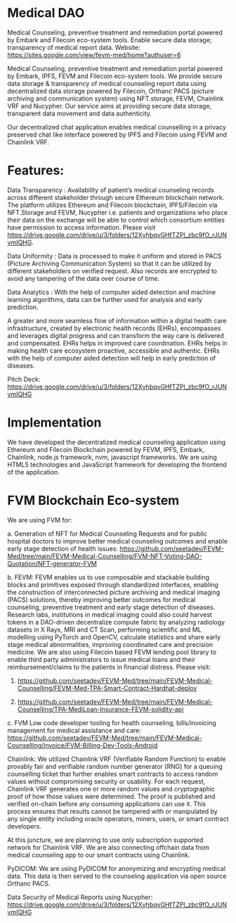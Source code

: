 # Medical DAO

Medical Counseling, preventive treatment and remediation portal powered by Embark and Filecoin eco-system tools. Enable secure data storage; transparency of medical report data. Website: https://sites.google.com/view/fevm-med/home?authuser=6

Medical Counseling, preventive treatment and remediation portal powered by Embark, IPFS, FEVM and Filecoin eco-system tools. We provide secure data storage & transparency of medical counseling report data using decentralized data storage powered by Filecoin, Orthanc PACS (picture archiving and communication system) using NFT.storage, FEVM, Chainlink VRF and Nucypher. Our service aims at providing secure data storage, transparent data movement and data authenticity.

Our decentralized chat application enables medical counselling in a privacy preserved chat like interface powered by IPFS and Filecoin using FEVM and Chainlink VRF.

# Features:

Data Transparency : Availability of patient’s medical counseling records across different stakeholder through secure Ethereum blockchain network. The platform utilizes Ethereum and Filecoin blockchain, IPFS/Filecoin via NFT.Storage and FEVM, Nucypher i.e. patients and organizations who place their data on the exchange will be able to control which consortium entities have permission to access information. Please visit https://drive.google.com/drive/u/3/folders/12XyhbqvGHfTZPl_zbc9fO_rJUNvmIQHG.

Data Uniformity : Data is processed to make it uniform and stored in PACS (Picture Archiving Communication System) so that it can be utilized by different stakeholders on verified request. Also records are encrypted to avoid any tampering of the data over course of time.

Data Analytics : With the help of computer aided detection and machine learning algorithms, data can be further used for analysis and early prediction.

A greater and more seamless flow of information within a digital health care infrastructure, created by electronic health records (EHRs), encompasses and leverages digital progress and can transform the way care is delivered and compensated. EHRs helps in improved care coordination. EHRs helps in making health care ecosystem proactive, accessible and authentic. EHRs with the help of computer aided detection will help in early prediction of diseases.

Pitch Deck: https://drive.google.com/drive/u/3/folders/12XyhbqvGHfTZPl_zbc9fO_rJUNvmIQHG

# Implementation

We have developed the decentralized medical counseling application using Ethereum and Filecoin Blockchain powered by FEVM, IPFS, Embark, Chainlink, node.js framework, nvm, javascript frameworks. We are using HTML5 technologies and JavaScript framework for developing the frontend of the application.

# FVM Blockchain Eco-system

We are using FVM for:

a. Generation of NFT for Medical Counseling Requests and for public hospital doctors to improve better medical counseling outcomes and enable early stage detection of health issues: https://github.com/seetadev/FEVM-Med/tree/main/FEVM-Medical-Counselling/FVM-NFT-Voting-DAO-Quotation/NFT-generator-FVM

b. FEVM: FEVM enables us to use composable and stackable building blocks and primitives exposed through standardized interfaces, enabling the construction of interconnected picture archiving and medical imaging (PACS) solutions, thereby improving better outcomes for medical counseling, preventive treatment and early stage detection of diseases. Research labs, institutions in medical imaging could also could harvest tokens in a DAO-driven decentralize compute fabric by analyzing radiology datasets in X Rays, MRI and CT Scan, performing scientific and ML modelling using PyTorch and OpenCV, calculate statistics and share early stage medical abnormalities, improving coordinated care and precision medicine. We are also using Filecoin based FEVM lending pool library to enable third party administrators to issue medical loans and their reimbursement/claims to the patients in financial distress. Please visit:

1. https://github.com/seetadev/FEVM-Med/tree/main/FEVM-Medical-Counselling/FEVM-Med-TPA-Smart-Contract-Hardhat-deploy

2. https://github.com/seetadev/FEVM-Med/tree/main/FEVM-Medical-Counselling/TPA-MediLoan-Insurance-FEVM-solidity-api

c. FVM Low code developer tooling for health counseling, bills/invoicing management for medical assistance and care: https://github.com/seetadev/FEVM-Med/tree/main/FEVM-Medical-Counselling/invoice/FVM-Billing-Dev-Tools-Android 


Chainlink: We utilized Chainlink VRF (Verifiable Random Function) to enable provably fair and verifiable random number generator (RNG) for a queuing counselling ticket that further enables smart contracts to access random values without compromising security or usability. For each request, Chainlink VRF generates one or more random values and cryptographic proof of how those values were determined. The proof is published and verified on-chain before any consuming applications can use it. This process ensures that results cannot be tampered with or manipulated by any single entity including oracle operators, miners, users, or smart contract developers.

At this juncture, we are planning to use only subscription supported network for Chainlink VRF. We are also connecting offchain data from medical counseling app to our smart contracts using Chainlink.

PyDICOM: We are using PyDICOM for anonymizing and encrypting medical data. This data is then served to the counseling application via open source Orthanc PACS.

Data Security of Medical Reports using Nucypher: https://drive.google.com/drive/u/3/folders/12XyhbqvGHfTZPl_zbc9fO_rJUNvmIQHG


